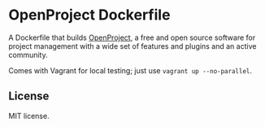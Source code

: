 # OpenProject Dockerfile

A Dockerfile that builds [OpenProject][openproject], a free and open source software for project management with a wide set of features and plugins and an active community.

Comes with Vagrant for local testing; just use `vagrant up --no-parallel`.

## License

MIT license.

[openproject]: https://www.openproject.org/
